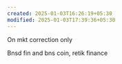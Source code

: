 ```yaml
---
created: 2025-01-03T16:26:19+05:30
modified: 2025-01-03T17:39:36+05:30
---
```


On mkt correction only

Bnsd fin and bns coin, retik finance
